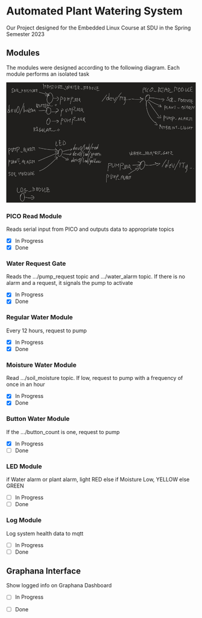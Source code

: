 # Automated Plant Watering System

Our Project designed for the Embedded Linux Course at SDU in the Spring Semester 2023

## Modules
The modules were designed according to the following diagram. Each module performs an isolated task

![Module Diagram](img/ModuleDiagram.jpeg)

### PICO Read Module
Reads serial input from PICO and outputs data to appropriate topics
- [x] In Progress
- [x] Done

### Water Request Gate
Reads the .../pump_request topic and .../water_alarm topic. If there is no alarm and a request, it signals the pump to activate
- [X] In Progress
- [x] Done

### Regular Water Module
Every 12 hours, request to pump
- [X] In Progress
- [X] Done

### Moisture Water Module
Read .../soil_moisture topic. If low, request to pump with a frequency of once in an hour
- [X] In Progress
- [X] Done

### Button Water Module
If the .../button_count is one, request to pump
- [X] In Progress
- [ ] Done

### LED Module
if Water alarm or plant alarm, light RED
else if Moisture Low, YELLOW
else GREEN
- [ ] In Progress
- [ ] Done

### Log Module
Log system health data to mqtt
- [ ] In Progress
- [ ] Done

## Graphana Interface
Show logged info on Graphana Dashboard
- [ ] In Progress
- [ ] Done


